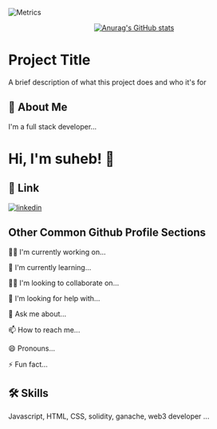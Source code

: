 
![Metrics](https://metrics.lecoq.io/suhaib121?template=classic&isocalendar=1&stars=1&isocalendar.duration=half-year&stars.limit=4&config.timezone=Asia%2FCalcutta&config.twemoji=true&config.display=large)



<div id = "header" align="center">

[![Anurag's GitHub stats](https://github-readme-stats.vercel.app/api?username=suhaib121)](https://github.com/suhaib121/github-readme-stats)

</div>

  
  
# Project Title

A brief description of what this project does and who it's for


## 🚀 About Me
I'm a full stack developer...


# Hi, I'm suheb! 👋


## 🔗 Link
[![linkedin](https://img.shields.io/badge/linkedin-0A66C2?style=for-the-badge&logo=linkedin&logoColor=white)](https://www.linkedin.com/in/mohammad-suheb-3718a623a)

## Other Common Github Profile Sections
👩‍💻 I'm currently working on...

🧠 I'm currently learning...

👯‍♀️ I'm looking to collaborate on...

🤔 I'm looking for help with...

💬 Ask me about...

📫 How to reach me...

😄 Pronouns...

⚡️ Fun fact...


## 🛠 Skills
Javascript, HTML, CSS, solidity, ganache, web3 developer ...

